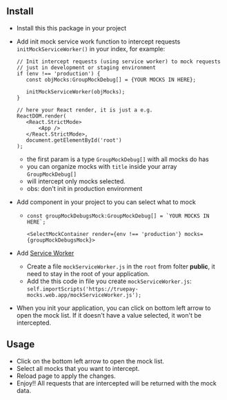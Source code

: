## Install

- Install this this package in your project  
- Add init mock service work function to intercept requests `initMockServiceWorker()` in your index, for example:
   ```
   // Init intercept requests (using service worker) to mock requests
   // just in development or staging environment
   if (env !== 'production') {
      const objMocks:GroupMockDebug[] = {YOUR MOCKS IN HERE};
  
      initMockServiceWorker(objMocks);
   }
  
   // here your React render, it is just a e.g.
   ReactDOM.render(
      <React.StrictMode>
          <App />
      </React.StrictMode>,
      document.getElementById('root')
   );
   ```
  - the first param is a type `GroupMockDebug[]` with all mocks do has
  - you can organize mocks with `title` inside your array `GroupMockDebug[]`
  - will intercept only mocks selected.
  - obs: don't init in production environment

- Add component in your project to you can select what to mock
    - ```
      const groupMockDebugsMock:GroupMockDebug[] = `YOUR MOCKS IN HERE`;
      
      <SelectMockContainer render={env !== 'production'} mocks={groupMockDebugsMock}>
      ```
- Add [Service Worker](https://developer.mozilla.org/en-US/docs/Web/API/Service_Worker_API/Using_Service_Workers)
    - Create a file `mockServiceWorker.js` in the `root` from folter **public**, it need to stay in the root of your application.
    - Add the this code in file you create `mockServiceWorker.js`: `self.importScripts('https://truepay-mocks.web.app/mockServiceWorker.js');`
- When you init your application, you can click on bottom left arrow to open the mock list. If it doesn't have a value selected, it won't be intercepted.

## Usage
- Click on the bottom left arrow to open the mock list.
- Select all mocks that you want to intercept.
- Reload page to apply the changes.
- Enjoy!! All requests that are intercepted will be returned with the mock data.



